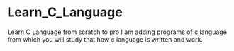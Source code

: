 # Learn_C_Language
Learn C Language from scratch to pro
I am adding programs of c language from which you will study that how c language is written and work.
